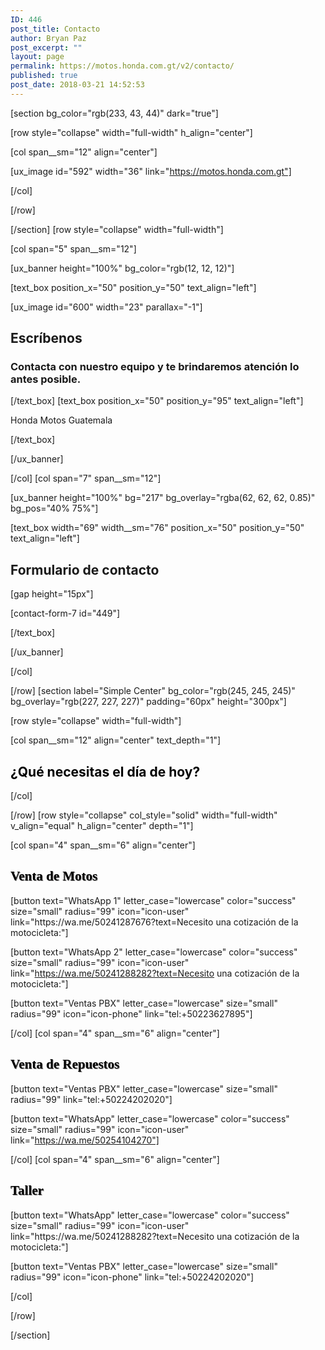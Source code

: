 ```yaml
---
ID: 446
post_title: Contacto
author: Bryan Paz
post_excerpt: ""
layout: page
permalink: https://motos.honda.com.gt/v2/contacto/
published: true
post_date: 2018-03-21 14:52:53
---
```

[section bg_color="rgb(233, 43, 44)" dark="true"]

[row style="collapse" width="full-width" h_align="center"]

[col span__sm="12" align="center"]

[ux_image id="592" width="36" link="https://motos.honda.com.gt"]


[/col]

[/row]

[/section]
[row style="collapse" width="full-width"]

[col span="5" span__sm="12"]

[ux_banner height="100%" bg_color="rgb(12, 12, 12)"]

[text_box position_x="50" position_y="50" text_align="left"]

[ux_image id="600" width="23" parallax="-1"]

<h2 class="uppercase">Escríbenos</h2>
<h3 class="thin-font" data-opacity="0.6">Contacta con nuestro equipo y te brindaremos atención lo antes posible. </h3>

[/text_box]
[text_box position_x="50" position_y="95" text_align="left"]

<p>Honda Motos Guatemala</p>

[/text_box]

[/ux_banner]

[/col]
[col span="7" span__sm="12"]

[ux_banner height="100%" bg="217" bg_overlay="rgba(62, 62, 62, 0.85)" bg_pos="40% 75%"]

[text_box width="69" width__sm="76" position_x="50" position_y="50" text_align="left"]

<h2 class="uppercase"><b>Formulario de contacto</b></h2>
[gap height="15px"]

[contact-form-7 id="449"]


[/text_box]

[/ux_banner]

[/col]

[/row]
[section label="Simple Center" bg_color="rgb(245, 245, 245)" bg_overlay="rgb(227, 227, 227)" padding="60px" height="300px"]

[row style="collapse" width="full-width"]

[col span__sm="12" align="center" text_depth="1"]

<h2 style="color:black;" class="thin-font"><span class="fancy-underline">¿Qué necesitas el día de hoy?</span></h2>

[/col]

[/row]
[row style="collapse" col_style="solid" width="full-width" v_align="equal" h_align="center" depth="1"]

[col span="4" span__sm="6" align="center"]

<h2 style="color:black; font-family:century gothic;text-shadow: 1px 1px #737272;">Venta de Motos</h2>
[button text="WhatsApp 1" letter_case="lowercase" color="success" size="small" radius="99" icon="icon-user" link="https://wa.me/50241287676?text=Necesito una cotización de la motocicleta:"]

[button text="WhatsApp 2" letter_case="lowercase" color="success" size="small" radius="99" icon="icon-user" link="https://wa.me/50241288282?text=Necesito una cotización de la motocicleta:"]

[button text="Ventas PBX" letter_case="lowercase" size="small" radius="99" icon="icon-phone" link="tel:+50223627895"]


[/col]
[col span="4" span__sm="6" align="center"]

<h2 style="color:black; font-family:century gothic;text-shadow: 1px 1px #737272;">Venta de Repuestos</h2>
[button text="Ventas PBX" letter_case="lowercase" size="small" radius="99" link="tel:+50224202020"]

[button text="WhatsApp" letter_case="lowercase" color="success" size="small" radius="99" icon="icon-user" link="https://wa.me/50254104270"]


[/col]
[col span="4" span__sm="6" align="center"]

<h2 style="color:black; font-family:century gothic;text-shadow: 1px 1px #737272;">Taller</h2>
[button text="WhatsApp" letter_case="lowercase" color="success" size="small" radius="99" icon="icon-user" link="https://wa.me/50241288282?text=Necesito una cotización de la motocicleta:"]

[button text="Ventas PBX" letter_case="lowercase" size="small" radius="99" icon="icon-phone" link="tel:+50224202020"]


[/col]

[/row]

[/section]